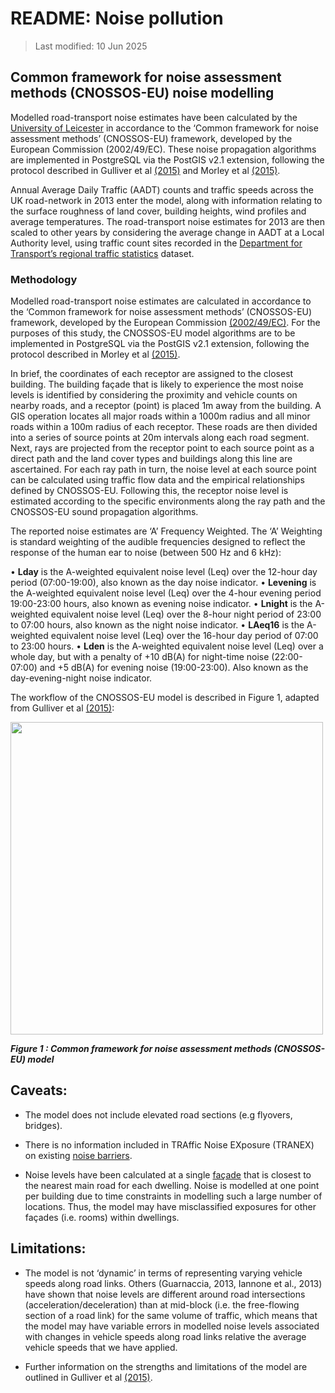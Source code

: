 # README: Noise pollution

>Last modified: 10 Jun 2025

## Common framework for noise assessment methods (CNOSSOS-EU) noise modelling

Modelled road-transport noise estimates have been calculated by the [University of Leicester](https://le.ac.uk/cehs/research/longitudinal-linkage-collaboration) in accordance to the ‘Common framework for noise assessment methods’ (CNOSSOS-EU) framework, developed by the European Commission (2002/49/EC). These noise propagation algorithms are implemented in PostgreSQL via the PostGIS v2.1 extension, following the protocol described in Gulliver et al [(2015)](https://doi.org/10.1016/j.envsoft.2014.12.022) and Morley et al [(2015)](https://doi.org/10.1016/j.envpol.2015.07.031). 

Annual Average Daily Traffic (AADT) counts and traffic speeds across the UK road-network in 2013 enter the model, along with information relating to the surface roughness of land cover, building heights, wind profiles and average temperatures. The road-transport noise estimates for 2013 are then scaled to other years by considering the average change in AADT at a Local Authority level, using traffic count sites recorded in the [Department for Transport’s regional traffic statistics](https://roadtraffic.dft.gov.uk/regions) dataset.


### Methodology

Modelled road-transport noise estimates are calculated in accordance to the ‘Common framework for noise assessment methods’ (CNOSSOS-EU) framework, developed by the European Commission [(2002/49/EC)](https://www.researchgate.net/publication/280894153_Common_noise_assessment_methods_in_Europe_CNOSSOS-EU). For the purposes of this study, the CNOSSOS-EU model algorithms are to be implemented in PostgreSQL via the PostGIS v2.1 extension, following the protocol described in Morley et al [(2015)](https://doi.org/10.1016/j.envpol.2015.07.031).

In brief, the coordinates of each receptor are assigned to the closest building. The building façade that is likely to experience the most noise levels is identified by considering the proximity and vehicle counts on nearby roads, and a receptor (point) is placed 1m away from the building. A GIS operation locates all major roads within a 1000m radius and all minor roads within a 100m radius of each receptor. These roads are then divided into a series of source points at 20m intervals along each road segment. Next, rays are projected from the receptor point to each source point as a direct path and the land cover types and buildings along this line are ascertained. For each ray path in turn, the noise level at each source point can be calculated using traffic flow data and the empirical relationships defined by CNOSSOS-EU. Following this, the receptor noise level is estimated according to the specific environments along the ray path and the CNOSSOS-EU sound propagation algorithms. 

The reported noise estimates are ‘A’ Frequency Weighted. The ‘A’ Weighting is standard weighting of the audible frequencies designed to reflect the response of the human ear to noise (between 500 Hz and 6 kHz):

•	**Lday** is the A-weighted equivalent noise level (Leq) over the 12-hour day period (07:00-19:00), also known as the day noise indicator.
•	**Levening** is the A-weighted equivalent noise level (Leq) over the 4-hour evening period 19:00-23:00 hours, also known as evening noise indicator.
•	**Lnight** is the A-weighted equivalent noise level (Leq) over the 8-hour night period of 23:00 to 07:00 hours, also known as the night noise indicator.
•	**LAeq16** is the A-weighted equivalent noise level (Leq) over the 16-hour day period of 07:00 to 23:00 hours.
•	**Lden** is the A-weighted equivalent noise level (Leq) over a whole day, but with a penalty of +10 dB(A) for night-time noise (22:00-07:00) and +5 dB(A) for evening noise (19:00-23:00). Also known as the day-evening-night noise indicator.

The workflow of the CNOSSOS-EU model is described in Figure 1, adapted from Gulliver et al [(2015)](https://doi.org/10.1016/j.envsoft.2014.12.022):

<img src="../images/noise_pollution.png" width="500"/>

***Figure 1 : Common framework for noise assessment methods (CNOSSOS-EU) model***

## Caveats: 

- The model does not include elevated road sections (e.g flyovers, bridges). 

- There is no information included in TRAffic Noise EXposure (TRANEX) on existing [noise barriers](https://www.sciencedirect.com/topics/earth-and-planetary-sciences/noise-barrier).

- Noise levels have been calculated at a single [façade](https://www.sciencedirect.com/topics/engineering/facades) that is closest to the nearest main road for each dwelling. Noise is modelled at one point per building due to time constraints in modelling such a large number of locations. Thus, the model may have misclassified exposures for other façades (i.e. rooms) within dwellings. 

## Limitations:  

- The model is not ‘dynamic’ in terms of representing varying vehicle speeds along road links. Others (Guarnaccia, 2013, Iannone et al., 2013) have shown that noise levels are different around road intersections (acceleration/deceleration) than at mid-block (i.e. the free-flowing section of a road link) for the same volume of traffic, which means that the model may have variable errors in modelled noise levels associated with changes in vehicle speeds along road links relative the average vehicle speeds that we have applied.

- Further information on the strengths and limitations of the model are outlined in Gulliver et al [(2015)](https://doi.org/10.1016/j.envsoft.2014.12.022).

 